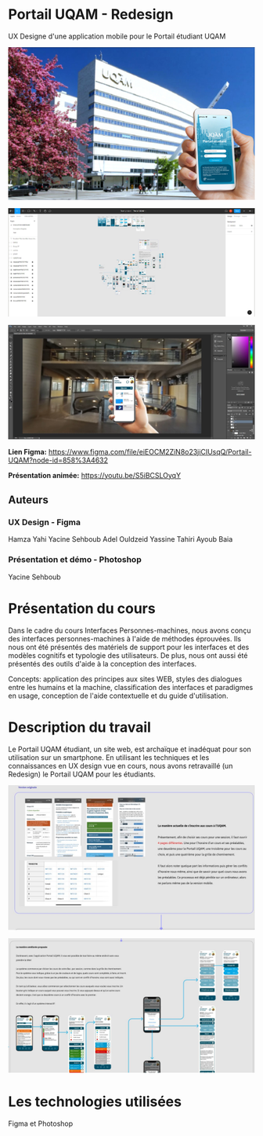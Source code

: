 # Portail UQAM - Redesign
UX Designe d'une application mobile pour le Portail étudiant UQAM

![img_figma](autres/exterieur.JPG)

![img_figma](autres/figma.JPG)

![img_photoshop](autres/photoshop.JPG)

**Lien Figma:** https://www.figma.com/file/eiEOCM2ZiN8o23jiCIUsqQ/Portail-UQAM?node-id=858%3A4632 

**Présentation animée:** https://youtu.be/S5iBCSLOyqY

## Auteurs
### UX Design - Figma
Hamza Yahi
Yacine Sehboub
Adel Ouldzeid
Yassine Tahiri
Ayoub Baia

### Présentation et démo - Photoshop
Yacine Sehboub

# Présentation du cours
Dans le cadre du cours Interfaces Personnes-machines, nous avons conçu des interfaces personnes-machines à l'aide de méthodes éprouvées. Ils nous ont été présentés des matériels de support pour les interfaces et des modèles cognitifs et typologie des utilisateurs. De plus, nous ont aussi été présentés des outils d'aide à la conception des interfaces.

Concepts: application des principes aux sites WEB, styles des dialogues entre les humains et la machine, classification des interfaces et paradigmes en usage, conception de l'aide contextuelle et du guide d'utilisation.

# Description du travail
Le Portail UQAM étudiant, un site web, est archaïque et inadéquat pour son utilisation sur un smartphone. En utilisant les techniques et les connaissances en UX design vue en cours, nous avons retravaillé (un Redesign) le Portail UQAM pour les étudiants.

![img_photoshop](autres/figma2.JPG)

![img_photoshop](autres/figma3.JPG)



# Les technologies utilisées
Figma et Photoshop